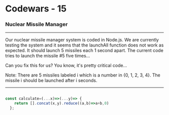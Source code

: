 # Codewars - 15
### Nuclear Missile Manager
---

Our nuclear missile manager system is coded in Node.js. We are currently testing the system and it seems that the launchAll function does not work as expected. It should launch 5 missiles each 1 second apart. The current code tries to launch the missile #5 five times...

Can you fix this for us? You know, it's pretty critical code...

Note: There are 5 missiles labeled i which is a number in {0, 1, 2, 3, 4}. The missile i should be launched after i seconds.


---
```javascript

const calculate=(...x)=>(...y)=> {
    return [].concat(x,y).reduce((a,b)=>a+b,0)
  };
 


```
